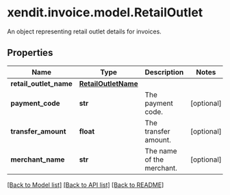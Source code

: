 # xendit.invoice.model.RetailOutlet

An object representing retail outlet details for invoices.

## Properties
| Name | Type | Description | Notes |
| ------------ | ------------- | ------------- | ------------- |
| **retail_outlet_name** | [**RetailOutletName**](RetailOutletName.md) |  |  |
| **payment_code** | **str** | The payment code. | [optional]  |
| **transfer_amount** | **float** | The transfer amount. | [optional]  |
| **merchant_name** | **str** | The name of the merchant. | [optional]  |


[[Back to Model list]](../README.md#documentation-for-models) [[Back to API list]](../README.md#documentation-for-api-endpoints) [[Back to README]](../README.md)


